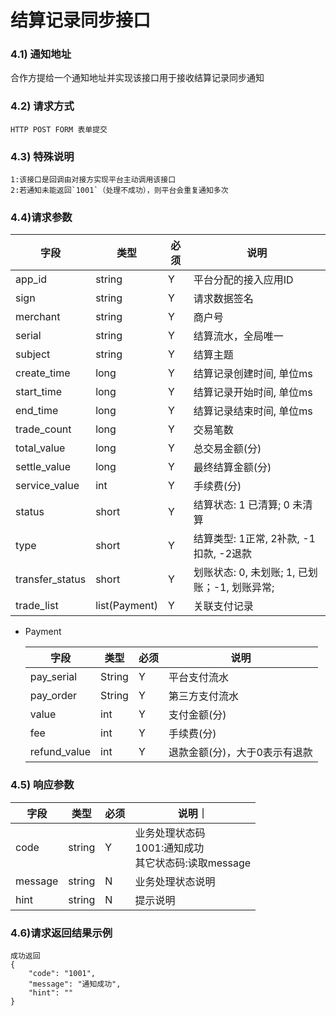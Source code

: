 # 结算记录同步接口

### 4.1) 通知地址
  合作方提给一个通知地址并实现该接口用于接收结算记录同步通知

### 4.2) 请求方式

	HTTP POST FORM 表单提交

### 4.3) 特殊说明
	1:该接口是回调由对接方实现平台主动调用该接口
	2:若通知未能返回`1001`（处理不成功），则平台会重复通知多次

###   4.4)请求参数
| 字段          | 类型   | 必须 | 说明                                 |
| --------------------- | ----------- | ---- | ------------------------------------ |
| app_id        | string |  Y  | 平台分配的接入应用ID |
| sign          | string |  Y  | 请求数据签名  |
| merchant      | string | Y    | 商户号                               |
| serial         | string | Y    | 结算流水，全局唯一                           |
| subject       | string | Y    | 结算主题                             |
| create_time        | long | Y    | 结算记录创建时间, 单位ms                          |
| start_time         | long | Y    | 结算记录开始时间, 单位ms                   |
| end_time            | long  | Y    | 结算记录结束时间, 单位ms  |
| trade_count        | long   | Y    | 交易笔数                    |
| total_value          | long  | Y    | 总交易金额(分)    |
| settle_value         | long | Y    | 最终结算金额(分)    |
| service_value             | int |Y     |手续费(分)|
| status             | short |Y     |结算状态: 1 已清算; 0 未清算|
|type                |short| Y | 结算类型: 1正常, 2补款, -1扣款, -2退款|
|transfer_status               |short| Y | 划账状态: 0, 未划账; 1, 已划账；-1, 划账异常; |
|trade_list                | list(Payment) | Y |关联支付记录|



* Payment

  | 字段         | 类型   | 必须 | 说明                          |
  | ------------ | ------ | ---- | ----------------------------- |
  | pay_serial   | String | Y    | 平台支付流水                  |
  | pay_order   | String | Y    | 第三方支付流水                  |
  | value        | int    | Y    | 支付金额(分)                  |
  | fee          | int    | Y    | 手续费(分)                    |
  | refund_value | int    | Y    | 退款金额(分)，大于0表示有退款 |



### 4.5) 响应参数

| 字段    | 类型   | 必须 | 说明｜                                           
| ------- | ------ | ---- | ---------------------------------------------------------- |
| code    | string | Y    | 业务处理状态码<br>1001:通知成功<br/>其它状态码:读取message |
| message | string | N    | 业务处理状态说明                                           |
| hint    | string | N    | 提示说明                                                   |


### 4.6)请求返回结果示例

```
成功返回
{
	"code": "1001",
	"message": "通知成功",
	"hint": ""
}
```
